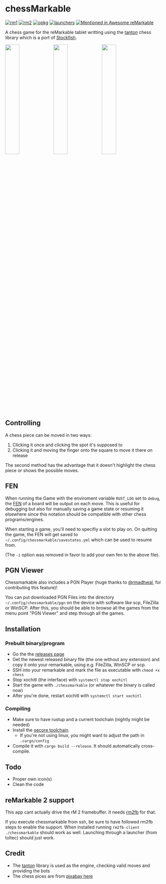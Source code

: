# chessMarkable

[![rm1](https://img.shields.io/badge/rM1-supported-green)](https://remarkable.com/store/remarkable)
[![rm2](https://img.shields.io/badge/rM2-supported-green)](https://remarkable.com/store/remarkable-2)
[![opkg](https://img.shields.io/badge/OPKG-chessmarkable-blue)](https://github.com/toltec-dev/toltec)
[![launchers](https://img.shields.io/badge/Launchers-supported-green)](https://github.com/reHackable/awesome-reMarkable#launchers)
[![Mentioned in Awesome reMarkable](https://awesome.re/mentioned-badge.svg)](https://github.com/reHackable/awesome-reMarkable)

A chess game for the reMarkable tablet writting using the [tanton](https://crates.io/crates/tanton) chess library which is a port of [Stockfish](https://stockfishchess.org/).

<img src="https://transfer.cosmos-ink.net/SF/mainmenu.png" width="30%">&nbsp;<img src="https://transfer.cosmos-ink.net/1tRXA8n/pgnselect.png" width="30%">&nbsp;<img src="https://transfer.cosmos-ink.net/LZ9QT/3.jpg" width="30%">

## Controlling

A chess piece can be moved in two ways:

1. Clicking it once and clicking the spot it's supposed to
2. Clicking it and moving the finger onto the square to move it there on release

The second method has the advantage that it doesn't highlight the chess piece or shows the possible moves.

## FEN

When running the Game with the enviroment variable `RUST_LOG` set to `debug`, the [FEN](https://en.wikipedia.org/wiki/Forsyth%E2%80%93Edwards_Notation) of a board will be output on each move. This is useful for debugging but also for manually saving a game state or resuming it elsewhere since this notation should be compatible with other chess programs/engines.

When starting a game, you'll need to specifiy a slot to play on. On quitting the game, the FEN will get saved to `~/.config/chessmarkable/savestates.yml` which can be used to resume from.

(The `-i` option was removed in favor to add your own fen to the above file).

## PGN Viewer

Chessmarkable also includes a PGN Player (huge thanks to [@rmadhwal](https://github.com/rmadhwal), for contributing this feature)!

You can put downloaded PGN Files into the directory `~/.config/chessmarkable/pgn` on the device with software like scp, FileZilla or WinSCP.
After this, you should be able to browse all the games from the menu point "PGN Viewer" and step through all the games.

## Installation

### Prebuilt binary/program

- Go the the [releases page](https://github.com/LinusCDE/chessmarkable/releases)
- Get the newest released binary file (the one without any extension) and copy it onto your remarkable, using e.g. FileZilla, WinSCP or scp.
- SSH into your remarkable and mark the file as executable with `chmod +x chess`
- Stop xochitl (the interface) with `systemctl stop xochitl`
- Start the game with `./chessmarkable` (or whatever the binary is called now)
- After you're done, restart xochitl with `systemctl start xochitl`

### Compiling

- Make sure to have rustup and a current toolchain (nightly might be needed)
- Install the [oecore toolchain](https://remarkablewiki.com/devel/toolchain).
  - If you're not using linux, you might want to adjust the path in `.cargo/config`
- Compile it with `cargo build --release`. It should automatically cross-compile.

## Todo

- Proper own icon(s)
- Clean the code

## reMarkable 2 support

This app cant actually drive the rM 2 framebuffer. It needs [rm2fb](https://github.com/ddvk/remarkable2-framebuffer/) for that.

If you execute chessmarkable from ssh, be sure to have followed rm2fb steps to enable the support. When installed running `rm2fb-client ./chessmarkable` should work as well. Launching through a launcher (from toltec) should just work.

## Credit

- The [tanton](https://crates.io/crates/tanton) library is used as the engine, checking valid moves and providing the bots
- The chess pices are from [pixabay here](https://pixabay.com/vectors/chess-pieces-set-symbols-game-26774/)
